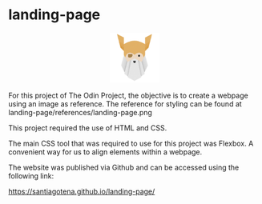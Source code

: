 # landing-page
 
<p align="center">
<img src="https://github.com/santiagotena/assets/blob/master/logos/TOP%20logo.png?raw=true" alt="The Odin Project Logo" width="100" height="100">
</p>
 
For this project of The Odin Project, the objective is to create a webpage using an image as reference. The reference for styling can be found at landing-page/references/landing-page.png
 
This project required the use of HTML and CSS.
 
The main CSS tool that was required to use for this project was Flexbox. A convenient way for us to align elements within a webpage.
 
The website was published via Github and can be accessed using the following link:
 
https://santiagotena.github.io/landing-page/
